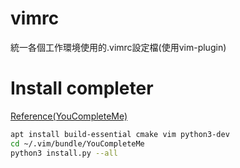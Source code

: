 # vimrc
統一各個工作環境使用的.vimrc設定檔(使用vim-plugin)

# Install completer

[Reference(YouCompleteMe)](https://github.com/ycm-core/YouCompleteMe#linux-64-bit)

```bash
apt install build-essential cmake vim python3-dev
cd ~/.vim/bundle/YouCompleteMe
python3 install.py --all
```


